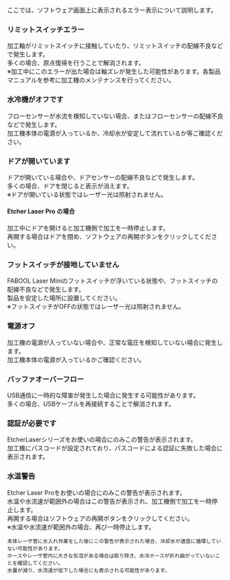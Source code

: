 ここでは、ソフトウェア画面上に表示されるエラー表示について説明します。

### リミットスイッチエラー
加工軸がリミットスイッチに接触していたり、リミットスイッチの配線不良などで発生します。<br/>
多くの場合、原点復帰を行うことで解消されます。
<br/>
※加工中にこのエラーが出た場合は軸ズレが発生した可能性があります。各製品マニュアルを参考に加工機のメンテナンスを行ってください。

### 水冷機がオフです
フローセンサーが水流を検知していない場合、またはフローセンサーの配線不良などで発生します。<br/>
加工機本体の電源が入っているか、冷却水が安定して流れているか等ご確認ください。

### ドアが開いています
ドアが開いている場合や、ドアセンサーの配線不良などで発生します。<br/>
多くの場合、ドアを閉じると表示が消えます。<br/>
※ドアが開いている状態ではレーザー光は照射されません。

#### Etcher Laser Pro の場合
加工中にドアを開けると加工機側で加工を一時停止します。<br/>
再開する場合はドアを閉め、ソフトウェアの再開ボタンをクリックしてください。

### フットスイッチが接地していません
FABOOL Laser Miniのフットスイッチが浮いている状態や、フットスイッチの配線不良などで発生します。<br/>
製品を安定した場所に設置してください。<br/>
※フットスイッチがOFFの状態ではレーザー光は照射されません。

### 電源オフ
加工機の電源が入っていない場合や、正常な電圧を検知していない場合に発生します。<br/>
加工機本体の電源が入っているかご確認ください。

### バッファオーバーフロー
USB通信に一時的な障害が発生した場合に発生する可能性があります。<br/>
多くの場合、USBケーブルを再接続することで解消されます。

### 認証が必要です
EtcherLaserシリーズをお使いの場合にのみこの警告が表示されます。<br/>
加工機にパスコードが設定されており、パスコードによる認証に失敗した場合に表示されます。

### 水温警告
Etcher Laser Proをお使いの場合にのみこの警告が表示されます。<br/>
水温や水流速が範囲外の場合はこの警告が表示され、加工機側で加工を一時停止します。</br>
再開する場合はソフトウェアの再開ボタンをクリックしてください。<br/>
※水温や水流速が範囲外の場合、再び一時停止します。

```
本体レーザ菅に水入れ作業をした後にこの警告が表示された場合、冷却水が適度に循環していない可能性があります。
ホースやレーザ菅内に大きな気泡がある場合は取り除き、水冷ホースが折れ曲がっていないことを確認してください。
水量が減り、水流速が低下した場合にも表示される可能性があります。
```
